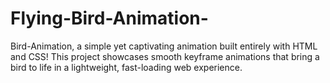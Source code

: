 # Flying-Bird-Animation-
Bird-Animation, a simple yet captivating animation built entirely with HTML and CSS! This project showcases smooth keyframe animations that bring a bird to life in a lightweight, fast-loading web experience.
